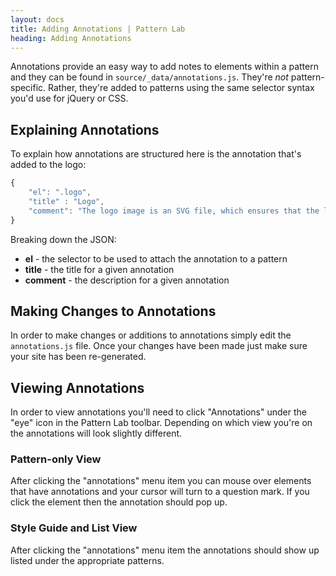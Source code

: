 ```yaml
---
layout: docs
title: Adding Annotations | Pattern Lab
heading: Adding Annotations
---
```



Annotations provide an easy way to add notes to elements within a pattern and they can be found in `source/_data/annotations.js`. They're _not_ pattern-specific. Rather, they're added to patterns using the same selector syntax you'd use for jQuery or CSS. 

## Explaining Annotations

To explain how annotations are structured here is the annotation that's added to the logo:

```javascript
{
	"el": ".logo",
 	"title" : "Logo",
 	"comment": "The logo image is an SVG file, which ensures that the logo displays crisply even on high resolution displays. A PNG fallback is provided for browsers that don't support SVG images.</p><p>Further reading: <a href=\"http://bradfrostweb.com/blog/mobile/hi-res-optimization/\">Optimizing Web Experiences for High Resolution Screens</a></p>"
}
```

Breaking down the JSON:

* **el** - the selector to be used to attach the annotation to a pattern
* **title** - the title for a given annotation
* **comment** - the description for a given annotation

## Making Changes to Annotations

In order to make changes or additions to annotations simply edit the `annotations.js` file. Once your changes have been made just make sure your site has been re-generated.

## Viewing Annotations

In order to view annotations you'll need to click "Annotations" under the "eye" icon in the Pattern Lab toolbar. Depending on which view you're on the annotations will look slightly different. 

### Pattern-only View

After clicking the "annotations" menu item you can mouse over elements that have annotations and your cursor will turn to a question mark. If you click the element then the annotation should pop up.

### Style Guide and List View

After clicking the "annotations" menu item the annotations should show up listed under the appropriate patterns.

